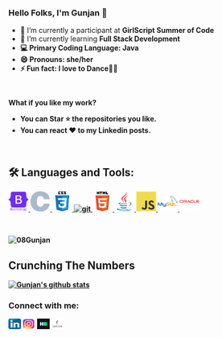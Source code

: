 ### Hello Folks, I'm Gunjan 👋

<!--
**08Gunjan/08Gunjan** is a ✨ _special_ ✨ repository because its `README.md` (this file) appears on your GitHub profile.

Here are some ideas to get you started:
-->
- 🔭 I’m currently a participant at <strong>GirlScript Summer of Code</strong>
- 🌱 I’m currently learning <strong>Full Stack Development<strong>
- 💻 Primary Coding Language:<b> Java </b>
- 😄 Pronouns: she/her
- ⚡ Fun fact: I love to Dance💃🏻
<br>

**What if you like my work?**

- You can Star ⭐ the repositories you like. 
- You can react ❤️ to my Linkedin posts.
<br>

## 🛠️ Languages and Tools:
<p align="left"> <a href="https://getbootstrap.com" target="_blank"> <img src="https://raw.githubusercontent.com/devicons/devicon/master/icons/bootstrap/bootstrap-plain-wordmark.svg" alt="bootstrap" width="40" height="40"/> </a> <a href="https://www.cprogramming.com/" target="_blank"> <img src="https://raw.githubusercontent.com/devicons/devicon/master/icons/c/c-original.svg" alt="c" width="40" height="40"/> </a> <a href="https://www.w3schools.com/css/" target="_blank"> <img src="https://raw.githubusercontent.com/devicons/devicon/master/icons/css3/css3-original-wordmark.svg" alt="css3" width="40" height="40"/> </a> <a href="https://git-scm.com/" target="_blank"> <img src="https://www.vectorlogo.zone/logos/git-scm/git-scm-icon.svg" alt="git" width="40" height="40"/> </a> <a href="https://www.w3.org/html/" target="_blank"> <img src="https://raw.githubusercontent.com/devicons/devicon/master/icons/html5/html5-original-wordmark.svg" alt="html5" width="40" height="40"/> </a> <a href="https://www.java.com" target="_blank"> <img src="https://raw.githubusercontent.com/devicons/devicon/master/icons/java/java-original.svg" alt="java" width="40" height="40"/> </a> <a href="https://developer.mozilla.org/en-US/docs/Web/JavaScript" target="_blank"> <img src="https://raw.githubusercontent.com/devicons/devicon/master/icons/javascript/javascript-original.svg" alt="javascript" width="40" height="40"/> </a> <a href="https://www.mysql.com/" target="_blank"> <img src="https://raw.githubusercontent.com/devicons/devicon/master/icons/mysql/mysql-original-wordmark.svg" alt="mysql" width="40" height="40"/> </a> <a href="https://www.oracle.com/" target="_blank"> <img src="https://raw.githubusercontent.com/devicons/devicon/master/icons/oracle/oracle-original.svg" alt="oracle" width="40" height="40"/> </a> </p>

<br>
<p align="left"> <img src="https://komarev.com/ghpvc/?username=08Gunjan&label=Profile%20views&color=0e75b6&style=flat" alt="08Gunjan" /> </p>

## Crunching The Numbers
[![Gunjan's github stats](https://github-readme-stats.vercel.app/api?username=08Gunjan&show_icons=true&theme=merko)](https://github.com/anuraghazra/github-readme-stats)
<br>

<h3 align="left">Connect with me:</h3>
<p align="left">
<a href="https://www.linkedin.com/in/gunjan-0803/" target="blank"><img align="center" src="https://github.com/08Gunjan/Hackerrank/blob/main/images/linkedin_icon.png" alt="Gunjan " height="21" width="25" /></a>
<a href="https://www.instagram.com/gunjan.bajaj.08/" target="blank"><img align="center" src="https://github.com/08Gunjan/Hackerrank/blob/main/images/insta_icon.png" alt="gunjan.bajaj.08" height="21" width="25" /></a>
<a href="https://www.hackerrank.com/gunjan1800_cse18" target="blank"><img align="center" src="https://github.com/08Gunjan/Hackerrank/blob/main/images/hackerrank_icon.png" alt="gunjan1800_cse18" height="21" width="25" /></a>
 <a href="https://leetcode.com/08gunjan/" target="blank"><img align="center" src="https://github.com/08Gunjan/Hackerrank/blob/main/images/leetcode_icon.png" alt="08gunjan" height="21" width="25" /></a> 
</p>







